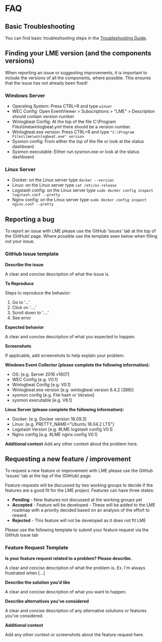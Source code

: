 # FAQ

## Basic Troubleshooting 
You can find basic troubleshooting steps in the [Troubleshooting Guide](troubleshooting.md).

## Finding your LME version (and the components versions)
When reporting an issue or suggesting improvements, it is important to include the versions of all the components, where possible. This ensures that the issue has not already been fixed! 

### Windows Server
* Operating System: Press CTRL+R and type ```winver```
* WEC Config: Open EventViewer > Subscriptions > "LME" > Description should contain version number
* Winlogbeat Config: At the top of the file C:\Program Files\lme\winlogbeat.yml there should be a version number.
* Winlogbeat.exe version: Press CTRL+R and type ```"C:\Program Files\lme\winlogbeat.exe" version```
* Sysmon config: From either the top of the file or look at the status dashboard
* Sysmon executable: Either run sysmon.exe or look at the status dashboard



### Linux Server
* Docker: on the Linux server type ```docker --version```
* Linux: on the Linux server type ```cat /etc/os-release```
* Logstash config: on the Linux server type ```sudo docker config inspect logstash.conf --pretty```
* Nginx config: on the Linux server type ```sudo docker config inspect nginx.conf --pretty```




## Reporting a bug
To report an issue with LME please use the GitHub 'issues' tab at the top of the (GitHub) page.
Where possible use the template seen below when filling out your issue.


### GitHub Issue template

**Describe the issue** 

A clear and concise description of what the issue is.

**To Reproduce**

Steps to reproduce the behavior:
1. Go to '...'
2. Click on '....'
3. Scroll down to '....'
4. See error

**Expected behavior**

A clear and concise description of what you expected to happen.

**Screenshots**

If applicable, add screenshots to help explain your problem.

**Windows Event Collector (please complete the following information):**
 - OS: [e.g. Server 2016 v1607]
 - WEC Config [e.g. V0.1]
 - Winlogbeat Config [e.g. V0.1]
 - Winlogbeat.exe version [e.g. winlogbeat version 6.4.2 (386)]
 - sysmon config [e.g. File hash or Version]
 - sysmon executable [e.g. V8.1]

**Linux Server (please complete the following information):**
 - Docker: [e.g. Docker version 18.09.3]
 - Linux: [e.g. PRETTY_NAME="Ubuntu 18.04.2 LTS"]
 - Logstash Version [e.g. #LME logstash config V0.1]
 - Nginx config [e.g. #LME nginx config V0.1]

**Additional context**
Add any other context about the problem here.



## Requesting a new feature / improvement 
To request a new feature or improvement with LME please use the GitHub 'issues' tab at the top of the (GitHub) page.

Feature requests will be discussed by two working groups to decide if the features are a good fit for the LME project. 
Features can have three states:

* **Pending** - New features not discussed at the working groups yet
* **Accepted** - Feature will be developed - These will be added to the LME roadmap with a priority decided based on an analysis of the effort to reward.
* **Rejected** - This feature will not be developed as it does not fit LME

Please use the following template to submit your feature request via the GitHub issue tab 

### Feature Request Template
**Is your feature request related to a problem? Please describe.**

A clear and concise description of what the problem is. Ex. I'm always frustrated when [...]

**Describe the solution you'd like**

A clear and concise description of what you want to happen.

**Describe alternatives you've considered**

A clear and concise description of any alternative solutions or features you've considered.

**Additional context**

Add any other context or screenshots about the feature request here.

